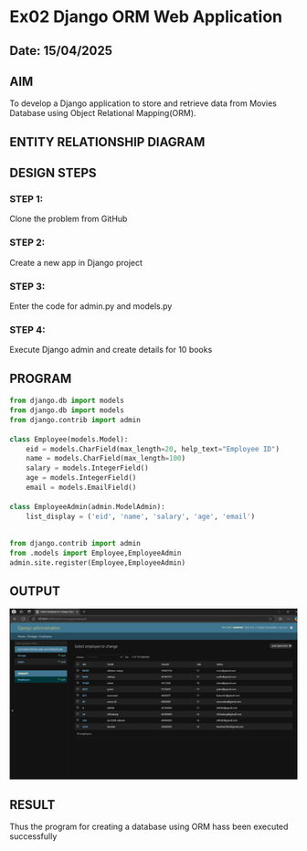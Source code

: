 # Ex02 Django ORM Web Application
## Date: 15/04/2025

## AIM
To develop a Django application to store and retrieve data from Movies Database using Object Relational Mapping(ORM).

## ENTITY RELATIONSHIP DIAGRAM



## DESIGN STEPS

### STEP 1:
Clone the problem from GitHub

### STEP 2:
Create a new app in Django project

### STEP 3:
Enter the code for admin.py and models.py

### STEP 4:
Execute Django admin and create details for 10 books

## PROGRAM
```model.py
from django.db import models
from django.db import models
from django.contrib import admin

class Employee(models.Model):
    eid = models.CharField(max_length=20, help_text="Employee ID")
    name = models.CharField(max_length=100)
    salary = models.IntegerField()
    age = models.IntegerField()
    email = models.EmailField()

class EmployeeAdmin(admin.ModelAdmin):
    list_display = ('eid', 'name', 'salary', 'age', 'email')

```
```admin.py

from django.contrib import admin
from .models import Employee,EmployeeAdmin
admin.site.register(Employee,EmployeeAdmin)

```


## OUTPUT
![alt text](<WEB EX 2.jpg>)


## RESULT
Thus the program for creating a database using ORM hass been executed successfully
